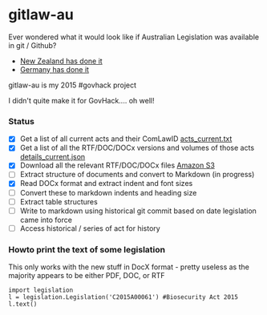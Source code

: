 # gitlaw-au

Ever wondered what it would look like if Australian Legislation was available in git / Github?

* [New Zealand has done it](https://github.com/wombleton/gitlaw-nz)
* [Germany has done it](http://bundestag.github.io/gesetze/)

gitlaw-au is my 2015 #govhack project

I didn't quite make it for GovHack.... oh well!

### Status

- [x] Get a list of all current acts and their ComLawID [acts_current.txt](https://github.com/xlfe/gitlaw-au/blob/master/acts_current.txt)
- [x] Get a list of all the RTF/DOC/DOCx versions and volumes of those acts [details_current.json](https://github.com/xlfe/gitlaw-au/blob/master/details_current.txt)
- [x] Download all the relevant RTF/DOC/DOCx files [Amazon S3](https://s3.amazonaws.com/gitlaw-au/gitlaw-au-current-2015-07-05.tar.gz)
- [ ] Extract structure of documents and convert to Markdown (in progress)
 - [x] Read DOCx format and extract indent and font sizes
 - [ ] Convert these to markdown indents and heading size
 - [ ] Extract table structures
 - [ ] Write to markdown using historical git commit based on date legislation came into force
- [ ] Access historical / series of act for history

### Howto print the text of some legislation

This only works with the new stuff in DocX format - pretty useless as the majority appears to be either PDF, DOC, or RTF

```
import legislation
l = legislation.Legislation('C2015A00061') #Biosecurity Act 2015
l.text()
```



